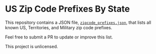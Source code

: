 # US Zip Code Prefixes By State

This repository contains a JSON file, [`zipcode_prefixes.json`](zipcode_prefixes.json), that lists all known US, Territories, and Military zip code prefixes.

Feel free to submit a PR to update or improve this list.

This project is unlicensed.

